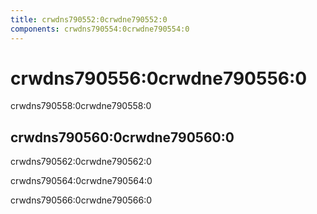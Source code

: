 ```yaml
---
title: crwdns790552:0crwdne790552:0
components: crwdns790554:0crwdne790554:0
---
```

# crwdns790556:0crwdne790556:0

<p class="description">crwdns790558:0crwdne790558:0</p>

## crwdns790560:0crwdne790560:0

crwdns790562:0crwdne790562:0

crwdns790564:0crwdne790564:0

crwdns790566:0crwdne790566:0